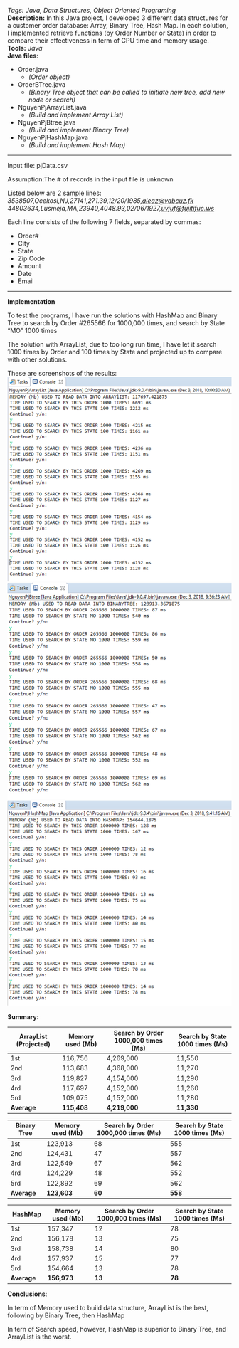 *Tags: Java, Data Structures, Object Oriented Programing*<br>
**Description:** In this Java project, I developed 3 different data structures for a customer order database: Array, Binary Tree, Hash Map. In each solution, I implemented retrieve functions (by Order Number or State) in order to compare their effectiveness in term of CPU time and memory usage.<br>
**Tools:** *Java*<br>
**Java files**:
- Order.java
    - *(Order object)*
- OrderBTree.java
    - *(Binary Tree object that can be called to initiate new tree, add new node or search)*
- NguyenPjArrayList.java 
    - *(Build and implement Array List)*
- NguyenPjBtree.java
    - *(Build and implement Binary Tree)*
- NguyenPjHashMap.java
    - *(Build and implement Hash Map)*
- - -
Input file: pjData.csv

Assumption:The # of records in the input file is unknown

Listed below are 2 sample lines:
*3538507,Ocekosi,NJ,27141,271.39,12/20/1985,aleaz@vabcuz.fk*
*44803634,Lusmeja,MA,23940,4048.93,02/06/1927,uvjuf@fujitifuc.ws*

Each line consists of the following 7 fields, separated by commas:
* Order#
* City
* State
* Zip Code
* Amount
* Date
* Email
- - -
**Implementation**

To test the programs, I have run the solutions with HashMap and Binary Tree to search by Order #265566 for 1000,000 times, and search by State “MO” 1000 times

The solution with ArrayList, due to too long run time, I have let it search 1000 times by Order and 100 times by State and projected up to compare with other solutions.

These are screenshots of the results:
![](https://github.com/cmn0705/Data_Structures_For_Customer_Orders/blob/master/img/image001.png)
![](https://github.com/cmn0705/Data_Structures_For_Customer_Orders/blob/master/img/image003.png)
![](https://github.com/cmn0705/Data_Structures_For_Customer_Orders/blob/master/img/image005.png)

**Summary:**

| **ArrayList (Projected)**|**Memory used (Mb)** |**Search by Order 1000,000 times (Ms)** |**Search by State 1000 times (Ms)** |
| ----------- | ----------- | ----------- | ----------- |
| 1st | 116,756 | 4,269,000 | 11,550 |
| 2nd | 113,683 | 4,368,000 | 11,270 |
| 3rd | 119,827 | 4,154,000 | 11,290 |
| 4rd | 117,697 | 4,152,000 | 11,260 |
| 5rd | 109,075 | 4,152,000 | 11,280 |
|**Average** |**115,408** |**4,219,000** |**11,330** |

|**Binary Tree**|**Memory used (Mb)**|**Search by Order 1000,000 times (Ms)** |**Search by State 1000 times (Ms)** |
| ----------- | ----------- | ----------- | ----------- |
|1st|123,913 |68 |555 |
|2nd|124,431 |47 |557 |
|3rd|122,549 |67 |562 |
|4rd|124,229 |48 |552 |
|5rd|122,892 |69 |562 |
|**Average** |**123,603** |**60** |**558** |


| **HashMap**|**Memory used (Mb)** |**Search by Order 1000,000 times (Ms)** |**Search by State 1000 times (Ms)** |
| ----------- | ----------- | ----------- | ----------- |
|1st |157,347 |12 |78 |
|2nd |156,178 |13 |75 |
|3rd |158,738 |14 |80 |
|4rd |157,937 |15 |77 |
|5rd |154,664 |13 |78 |
|**Average** |**156,973** |**13** |**78** |

**Conclusions**:

In term of Memory used to build data structure, ArrayList is the best, following by Binary Tree, then HashMap

In tern of Search speed, however, HashMap is superior to Binary Tree, and ArrayList is the worst.
